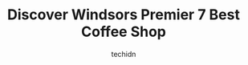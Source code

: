 ---
layout: ampstory
image: https://i0.wp.com/www.auto.or.id/wp-content/uploads/2023/06/starbucks-0-windsor-1686324582.jpeg?resize=640,853
author: techidn
featured: false
description: Windsor, Ontario, Canada is a haven for Coffee Shop enthusiasts, boasting an impressive array of 7 top-notch establishments. Whether youre a seasoned connoisseur or simply curious to explor
title: Discover Windsors Premier 7 Best Coffee Shop
cover:
   title: Discover Windsors Premier 7 Best Coffee Shop
   subtitle: AUTO.OR.ID
   background: https://www.auto.or.id/wp-content/uploads/2023/06/starbucks-0-windsor-1686324582.jpeg

pages: 
 - layout: thirds
   top: <h1>#1 Starbucks</h1>
   bottom: "<p>This is a great store with great service.  I do mobile ordering.  They almost never screw up my order.  I have also just discovered Starbucks online ordering - the same a</p>"
   background: https://www.auto.or.id/wp-content/uploads/2023/06/starbucks-1-windsor-1686324584.jpeg
   backgroundblur: true
 - layout: thirds
   top: <h1>#2 The Coffee Exchange Inc</h1>
   bottom: "<p>266 Ouellette Ave, Windsor, ON N9A 1A5, Canada</p>"
   background: https://www.auto.or.id/wp-content/uploads/2023/06/starbucks-2-windsor-1686324584.jpeg
   cta:
      link: https://www.auto.or.id/discover-windsors-premier-7-best-coffee-shop/
      text: Discover Windsors Premier 7 Best Coffee Shop
 - layout: thirds
   top: <h1>#3 Taloola Café</h1>
   bottom: "<p>396 Devonshire Rd, Windsor, ON N8Y 2L4, Canada</p>"
   background: https://images.unsplash.com/photo-1545609904-f2f11654638d?ixlib=rb-4.0.3&ixid=MnwxMjA3fDB8MHxwaG90by1wYWdlfHx8fGVufDB8fHx8&auto=format&fit=crop&w=640&h=853&q=80
   cta:
      link: https://www.auto.or.id/discover-windsors-premier-7-best-coffee-shop/
      text: Discover Windsors Premier 7 Best Coffee Shop
 - layout: thirds
   top: <h1>#4 Starbucks</h1>
   bottom: "<p>4450 Walker Rd, Windsor, ON N8W 3T5, Canada</p>"
   background: https://images.unsplash.com/photo-1602343858784-d837e63a79c1?ixlib=rb-4.0.3&ixid=MnwxMjA3fDB8MHxwaG90by1wYWdlfHx8fGVufDB8fHx8&auto=format&fit=crop&w=640&h=853&q=80
   cta:
      link: https://www.auto.or.id/discover-windsors-premier-7-best-coffee-shop/
      text: Discover Windsors Premier 7 Best Coffee Shop
 - layout: thirds
   top: <h1>#5 Starbucks</h1>
   bottom: "<p>1690 Huron Church Rd, Windsor, ON N9B 3P9, Canada</p>"
   background: https://images.unsplash.com/photo-1604755948429-a463f1d43c45?ixlib=rb-4.0.3&ixid=MnwxMjA3fDB8MHxwaG90by1wYWdlfHx8fGVufDB8fHx8&auto=format&fit=crop&w=640&h=853&q=80
   cta:
      link: https://www.auto.or.id/discover-windsors-premier-7-best-coffee-shop/
      text: Discover Windsors Premier 7 Best Coffee Shop
 - layout: thirds
   top: <h1>#6 Anchor Coffee House</h1>
   bottom: "<p>543 Lincoln Rd, Windsor, ON N8Y 2G6, Canada</p>"
   background: https://images.unsplash.com/photo-1621615645943-6948d5288720?ixlib=rb-4.0.3&ixid=MnwxMjA3fDB8MHxwaG90by1wYWdlfHx8fGVufDB8fHx8&auto=format&fit=crop&w=640&h=853&q=80
   cta:
      link: https://www.auto.or.id/discover-windsors-premier-7-best-coffee-shop/
      text: Discover Windsors Premier 7 Best Coffee Shop
 - layout: thirds
   top: <h1>#7 Cafe March 21</h1>
   bottom: "<p>480 Pelissier St, Windsor, ON N9A 4K9, Canada</p>"
   background: https://images.unsplash.com/photo-1580151297944-7c4cedd0c5b2?ixlib=rb-4.0.3&ixid=MnwxMjA3fDB8MHxwaG90by1wYWdlfHx8fGVufDB8fHx8&auto=format&fit=crop&w=640&h=853&q=80
   cta:
      link: https://www.auto.or.id/discover-windsors-premier-7-best-coffee-shop/
      text: Discover Windsors Premier 7 Best Coffee Shop
 - layout: thirds
   middle: Continue reading...
   background: https://images.unsplash.com/photo-1579124687339-a3d41bd2e2dc?ixlib=rb-4.0.3&ixid=MnwxMjA3fDB8MHxwaG90by1wYWdlfHx8fGVufDB8fHx8&auto=format&fit=crop&w=640&h=853&q=80
   cta:
      link: https://www.auto.or.id/discover-windsors-premier-7-best-coffee-shop/
      text: Discover Windsors Premier 7 Best Coffee Shop

---